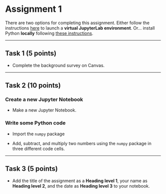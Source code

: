 # Assignment 1

There are two options for completing this assignment. Either follow the instructions [here](../course-info/getting-started.ipynb) to launch a **virtual JupyterLab  environment**. Or... install Python **locally** following [these instructions](../course-info/python.md). 

*****************************
## Task 1 (5 points)

* Complete the background survey on Canvas.

*****************************

## Task 2 (10 points)

### Create a new Jupyter Notebook

* Make a new Jupyter Notebook.

### Write some Python code

* Import the `numpy` package

* Add, subtract, and multiply two numbers using the `numpy` package in three different code cells.

*****************************

## Task 3 (5 points)

* Add the title of the assignment as a **Heading level 1**, your name as **Heading level 2**, and the date as **Heading level 3** to your notebook.


```{important} Save your notebook to your local course folder and submit assignment (in **.pdf** format) to Canvas by the deadline.
```






